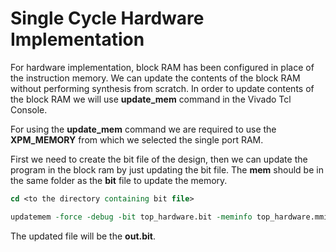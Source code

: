 # Single Cycle Hardware Implementation
For hardware implementation, block RAM has been configured in place of the instruction memory. We can update the contents of the block RAM without performing synthesis from scratch. In order to update contents of the block RAM we will use **update_mem** command in the Vivado Tcl Console. 

For using the **update_mem** command we are required to use the **XPM_MEMORY** from which we selected the single port RAM.

First we need to create the bit file of the design, then we can update the program in the block ram by just updating the bit file. The **mem** should be in the same folder as the **bit** file to update the memory.

```tcl
cd <to the directory containing bit file>

updatemem -force -debug -bit top_hardware.bit -meminfo top_hardware.mmi -data instruction_mem.mem -proc t1/xpm_memory_spram_inst/xpm_memory_base_inst -out out.bit
```
The updated file will be the **out.bit**.